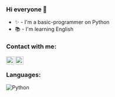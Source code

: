 ### Hi everyone 🌴
- ✨ - I'm a basic-programmer on Python
- 📚 - I'm learning English

### Contact with me:

<img align="left" alt="@reaxtry_" width="22px" src="https://cdn.jsdelivr.net/npm/simple-icons@v3/icons/instagram.svg" />
<img align="left" alt="@calmateamigo" width="22px" src="https://cdn.jsdelivr.net/npm/simple-icons@v3/icons/telegram.svg" />

<br />

### Languages:

![Python](https://img.shields.io/badge/-Python-090909?style=for-the-badge&logo=python)

